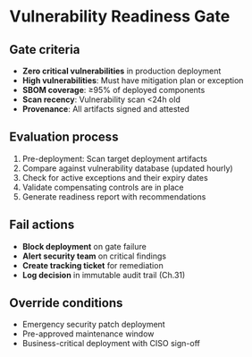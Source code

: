 # Vulnerability Readiness Gate

## Gate criteria
- **Zero critical vulnerabilities** in production deployment
- **High vulnerabilities**: Must have mitigation plan or exception
- **SBOM coverage**: ≥95% of deployed components
- **Scan recency**: Vulnerability scan <24h old
- **Provenance**: All artifacts signed and attested

## Evaluation process
1. Pre-deployment: Scan target deployment artifacts
2. Compare against vulnerability database (updated hourly)
3. Check for active exceptions and their expiry dates
4. Validate compensating controls are in place
5. Generate readiness report with recommendations

## Fail actions
- **Block deployment** on gate failure
- **Alert security team** on critical findings
- **Create tracking ticket** for remediation
- **Log decision** in immutable audit trail (Ch.31)

## Override conditions
- Emergency security patch deployment
- Pre-approved maintenance window
- Business-critical deployment with CISO sign-off
